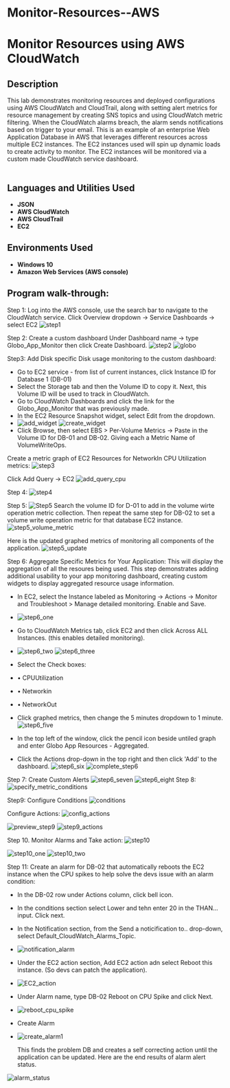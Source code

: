 # Monitor-Resources--AWS
<h1>Monitor Resources using AWS CloudWatch</h1>

<h2>Description</h2>
This lab demonstrates monitoring resources and deployed configurations using AWS CloudWatch and CloudTrail, along with setting alert metrics for resource management by creating SNS topics and using CloudWatch metric filtering. 
When the CloudWatch alarms breach, the alarm sends notifications based on trigger to your email. This is an example of an enterprise Web Application Database in AWS that leverages different resources across multiple EC2 instances. 
The EC2 instances used will spin up dynamic loads to create activity to monitor. The EC2 instances will be monitored via a custom made CloudWatch service dashboard.  
<br></br>


<h2>Languages and Utilities Used</h2>

- <b>JSON</b> 
- <b>AWS CloudWatch</b>
- <b>AWS CloudTrail</b>
- <b>EC2</b>

<h2>Environments Used </h2>

- <b>Windows 10</b>
- <b>Amazon Web Services (AWS console)</b>


<h2>Program walk-through:</h2>

Step 1: Log into the AWS console, use the search bar to navigate to the CloudWatch service. Click Overview dropdown -> Service Dashboards -> select EC2
![step1](https://github.com/brireyn/Monitor-Resources--AWS/assets/96150916/bc5b3194-5c82-4bcf-8ace-9dd2d4948732)

Step 2: Create a custom dashboard
Under Dashboard name -> type Globo_App_Monitor then click Create Dashboard.
![step2](https://github.com/brireyn/Monitor-Resources--AWS/assets/96150916/827d88ff-80c8-4466-b6c0-dec0ca577737)
![globo](https://github.com/brireyn/Monitor-Resources--AWS/assets/96150916/437665a1-d56b-4390-81b7-06568680c768)

Step3:  Add Disk specific Disk usage monitoring to the custom dashboard:

- Go to EC2 service - from list of current instances, click Instance ID for Database 1 (DB-01)
- Select the Storage tab and then the Volume ID to copy it. Next, this Volume ID will be used to track in CloudWatch.
- Go to CloudWatch Dashboards and click the link for the Globo_App_Monitor that was previously made.
- In the EC2 Resource Snapshot widget, select Edit from the dropdown.
- ![add_widget](https://github.com/brireyn/Monitor-Resources--AWS/assets/96150916/e1d3be48-70a9-4c7e-b4c5-6a6a2d4d9b35)
![create_widget](https://github.com/brireyn/Monitor-Resources--AWS/assets/96150916/cbd544bb-1e65-49d4-8db1-77f98ff67681)
- Click Browse, then select EBS > Per-Volume Metrics -> Paste in the Volume ID for DB-01 and DB-02. Giving each a Metric Name of VolumeWriteOps.

Create a metric graph of EC2 Resources for NetworkIn CPU Utilization metrics:
![step3](https://github.com/brireyn/Monitor-Resources--AWS/assets/96150916/4947f982-386b-4885-87c2-64870b9bddd5)

Click Add Query -> EC2
![add_query_cpu](https://github.com/brireyn/Monitor-Resources--AWS/assets/96150916/c6d96626-8fae-43b5-a94b-994ac10b9e4d)

Step 4:
![step4](https://github.com/brireyn/Monitor-Resources--AWS/assets/96150916/c96a6d72-26d9-4e9b-9b76-6dcf9487004d)

Step 5:
![Step5](https://github.com/brireyn/Monitor-Resources--AWS/assets/96150916/4cb545fe-f083-4483-a7b6-bd325ced697c)
Search the volume ID for D-01 to add in the volume wirte operation metric collection. Then repeat the same step for DB-02 to set a volume write operation metric for that database EC2 instance.
![step5_volume_metric](https://github.com/brireyn/Monitor-Resources--AWS/assets/96150916/c9947e94-5247-4505-8231-4620a13d5ba1)

Here is the updated graphed metrics of monitoring all components of the application.
![step5_update](https://github.com/brireyn/Monitor-Resources--AWS/assets/96150916/00b42653-fe4e-41a8-bc56-240a1335c272)

Step 6: Aggregate Specific Metrics for Your Application:
This will display the aggregation of all the resoures being used. This step demonstrates adding additional usability to your app monitoring dashboard, creating custom widgets to display aggregated resource usage information. 

- In EC2, select the Instance labeled as Monitoring -> Actions -> Monitor and Troubleshoot > Manage detailed monitoring. Enable and Save.
- ![step6_one](https://github.com/brireyn/Monitor-Resources--AWS/assets/96150916/74c4c7fb-3810-48d1-9b4f-29bc51c8338d)

- Go to CloudWatch Metrics tab, click EC2 and then click Across ALL Instances. (this enables detailed monitoring).
- ![step6_two](https://github.com/brireyn/Monitor-Resources--AWS/assets/96150916/b03a97ce-c426-4cf5-9d24-08df7f459794)
 ![step6_three](https://github.com/brireyn/Monitor-Resources--AWS/assets/96150916/de528355-3f97-4f73-a1c6-48b3d7caccb7)
- Select the Check boxes:
- • CPUUtilization
- • Networkin
- • NetworkOut
- Click graphed metrics, then change the 5 minutes dropdown to 1 minute.
 ![step6_five](https://github.com/brireyn/Monitor-Resources--AWS/assets/96150916/9690c6a9-5880-4832-94f3-3e6bdb37b8da)


- In the top left of the window, click the pencil icon beside untiled graph and enter Globo App Resources - Aggregated.
- Click the Actions drop-down in the top right and then click 'Add' to the dashboard.
  ![step6_six](https://github.com/brireyn/Monitor-Resources--AWS/assets/96150916/3a22ae4f-9e2a-4133-8e63-68da3d79cb65)
  ![complete_step6](https://github.com/brireyn/Monitor-Resources--AWS/assets/96150916/1384c7b3-0cf9-444a-bf05-7053e44d9f00)


Step 7: Create Custom Alerts
  ![step6_seven](https://github.com/brireyn/Monitor-Resources--AWS/assets/96150916/1d654c65-42c8-4d82-bd74-043411f7db05)
![step6_eight](https://github.com/brireyn/Monitor-Resources--AWS/assets/96150916/5d23fb17-5f52-4d0e-84ec-caeb965406ec)
Step 8: ![specify_metric_conditions](https://github.com/brireyn/Monitor-Resources--AWS/assets/96150916/5aa6a542-253d-4940-9300-b430beb8e6e8)

Step9: Configure Conditions
![conditions](https://github.com/brireyn/Monitor-Resources--AWS/assets/96150916/4c8ef6c7-8820-48a0-a7dd-2d06d6a0806f)

Configure Actions:
![config_actions](https://github.com/brireyn/Monitor-Resources--AWS/assets/96150916/b6b152d0-b478-407f-b9a1-42feba630cf3)

![preview_step9](https://github.com/brireyn/Monitor-Resources--AWS/assets/96150916/70cd2aa1-8a4c-4583-a026-93849341f8fe)
![step9_actions](https://github.com/brireyn/Monitor-Resources--AWS/assets/96150916/4ac62e4a-3020-4412-bdca-bf6b6b4886ff)

Step 10. Monitor Alarms and Take action:
![step10](https://github.com/brireyn/Monitor-Resources--AWS/assets/96150916/1bd44eb9-a452-46a3-8b87-aa283d721953)

![step10_one](https://github.com/brireyn/Monitor-Resources--AWS/assets/96150916/8de2930e-5db0-4346-839a-5dc94083d347)
![step10_two](https://github.com/brireyn/Monitor-Resources--AWS/assets/96150916/666dd3d6-c172-4ce7-a755-1c0e45a245ef)

Step 11:  Create an alarm for DB-02 that automatically reboots the EC2 instance when the CPU spikes to help solve the devs issue with an alarm condition:
- In the DB-02 row under Actions column, click bell icon.
- In the conditions section select Lower and tehn enter 20 in the THAN... input. Click next.
- In the Notification section, from the Send a noticification to.. drop-down, select Default_CloudWatch_Alarms_Topic.
- ![notification_alarm](https://github.com/brireyn/Monitor-Resources--AWS/assets/96150916/c8696b69-726a-4d83-ace1-be3ba8a9366d)
- Under the EC2 action section, Add EC2 action adn select Reboot this instance. (So devs can patch the application).
- ![EC2_action](https://github.com/brireyn/Monitor-Resources--AWS/assets/96150916/17135620-8d88-4045-a62a-8e7ee38f2ac0)
- Under Alarm name, type DB-02 Reboot on CPU Spike and click Next.
- ![reboot_cpu_spike](https://github.com/brireyn/Monitor-Resources--AWS/assets/96150916/c334c6c4-d7ac-406a-a5f8-81c06bff8946)

- Create Alarm
- ![create_alarm1](https://github.com/brireyn/Monitor-Resources--AWS/assets/96150916/d5064cc7-941f-465b-bcc9-59ec86d77cc9)

  This finds the problem DB and creates a self correcting action until the application can be updated. Here are the end results of alarm alert status.

![alarm_status](https://github.com/brireyn/Monitor-Resources--AWS/assets/96150916/7f530231-dc5b-476b-bc5e-190df438e1df)










  




